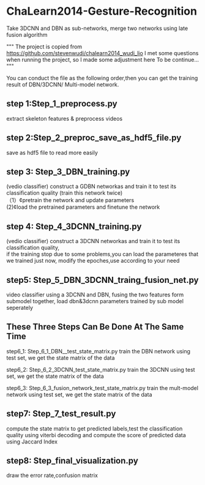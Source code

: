 # ChaLearn2014-Gesture-Recognition
Take 3DCNN and DBN as sub-networks, merge two networks using late fusion algorithm

"""
The project is copied from https://github.com/stevenwudi/chalearn2014_wudi_lio 
I met some questions when running the project, so I made some adjustment here
To be continue...
"""

You can conduct the file as the following order,then you can get the training result of DBN/3DCNN/
Multi-model network.

step 1:Step_1_preprocess.py 
----
extract skeleton features & preprocess videos 

step 2:Step_2_preproc_save_as_hdf5_file.py
----------
save as hdf5 file to read more easily

step 3: Step_3_DBN_training.py
--------
(vedio classifier) construct a GDBN networkas and train it to test its classification quality
(train this network twice)        
（1）¢pretrain the network and update parameters   
(2)¢load the pretrained parameters and finetune the network

step 4: Step_4_3DCNN_training.py
----
(vedio classifier) construct a 3DCNN networkas and train it to test its classification quality,     
if the training stop due to some problems,you can load the parameteres that we trained just now,
modify the epoches,use according to your need

step5: Step_5_DBN_3DCNN_traing_fusion_net.py
--
video classifier using a 3DCNN and DBN, fusing the two features form submodel together, 
load dbn&3dcnn parameters trained by sub model seperately 

These Three Steps Can Be Done At The Same Time 
----
step6_1: Step_6_1_DBN__test_state_matrix.py
train the DBN network using test set, we get the state matrix of the data 

step6_2: Step_6_2_3DCNN_test_state_matrix.py
train the 3DCNN using test set, we get the state matrix of the data 

step6_3: Step_6_3_fusion_network_test_state_matrix.py
train the mult-model network using test set, we get the state matrix of the data 


step7: Step_7_test_result.py
-----
compute the state matrix to get predicted labels,test the classification quality using 
viterbi decoding and 
compute the score of predicted data using Jaccard Index

step8: Step_final_visualization.py
-------
draw the error rate,confusion matrix 
